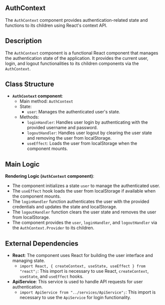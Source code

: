 ## AuthContext

The `AuthContext` component provides authentication-related state and functions to its children using React's context API.

## Description

The `AuthContext` component is a functional React component that manages the authentication state of the application. It provides the current user, login, and logout functionalities to its children components via the `AuthContext`.

## Class Structure

- **`AuthContext` component**:
  - Main method: `AuthContext`
  - State:
    - `user`: Manages the authenticated user's state.
  - Methods:
    - `loginHandler`: Handles user login by authenticating with the provided username and password.
    - `logoutHandler`: Handles user logout by clearing the user state and removing the user from localStorage.
    - `useEffect`: Loads the user from localStorage when the component mounts.

## Main Logic

**Rendering Logic (`AuthContext` component)**:
  - The component initializes a state `user` to manage the authenticated user.
  - The `useEffect` hook loads the user from localStorage if available when the component mounts.
  - The `loginHandler` function authenticates the user with the provided credentials and updates the state and localStorage.
  - The `logoutHandler` function clears the user state and removes the user from localStorage.
  - The component provides the `user`, `loginHandler`, and `logoutHandler` via the `AuthContext.Provider` to its children.

## External Dependencies

- **React**: The component uses React for building the user interface and managing state.
  - `import React, { createContext, useState, useEffect } from "react";`: This import is necessary to use React, `createContext`, `useState`, and `useEffect` hooks.
- **ApiService**: This service is used to handle API requests for user authentication.
  - `import ApiService from "../services/ApiService";`: This import is necessary to use the `ApiService` for login functionality.

